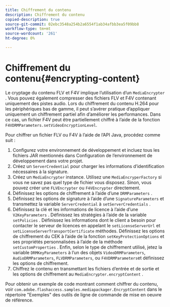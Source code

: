 ```yaml
---
title: Chiffrement du contenu
description: Chiffrement du contenu
copied-description: true
source-git-commit: 02ebc3548a254b2a6554f1ab34afbb3ea5f09bb8
workflow-type: tm+mt
source-wordcount: '261'
ht-degree: 0%

---
```


# Chiffrement du contenu{#encrypting-content}

Le cryptage du contenu FLV et F4V implique l’utilisation d’un `MediaEncrypter` . Vous pouvez également compresser des fichiers FLV et F4V contenant uniquement des pistes audio. Lors du chiffrement du contenu H.264 pour les périphériques bas de gamme, il peut s’avérer pratique d’appliquer uniquement un chiffrement partiel afin d’améliorer les performances. Dans ce cas, un fichier F4V peut être partiellement chiffré à l’aide de la fonction `F4VDRMParameters.setVideoEncryptionLevel`.

Pour chiffrer un fichier FLV ou F4V à l’aide de l’API Java, procédez comme suit :

1. Configurez votre environnement de développement et incluez tous les fichiers JAR mentionnés dans Configuration de l’environnement de développement dans votre projet.
1. Créez un `ServerCredential` pour charger les informations d’identification nécessaires à la signature.
1. Créez un `MediaEncrypter` instance. Utilisez une `MediaEncryperFactory` si vous ne savez pas quel type de fichier vous disposez. Sinon, vous pouvez créer une `FLVEncrypter` ou `F4VEncrypter` directement.
1. Définissez les options de chiffrement à l’aide d’une `DRMParameters` .
1. Définissez les options de signature à l’aide d’une `SignatureParameters` et transmettez la variable `ServerCredential` à `setServerCredentials` .
1. Définissez la clé et les informations de licence à l’aide d’une `V2KeyParameters` . Définissez les stratégies à l’aide de la variable `setPolicies` . Définissez les informations dont le client a besoin pour contacter le serveur de licences en appelant le `setLicenseServerUrl` et `setLicenseServerTransportCertificate` méthodes. Définissez les options de chiffrement du CEK à l’aide de la fonction `setKeyProtectionOptions` et ses propriétés personnalisées à l’aide de la méthode `setCustomProperties` . Enfin, selon le type de chiffrement utilisé, jetez la variable `DRMKeyParameters` à l’un des objets `VideoDRMParameters`, `AudioDRMParameters`, `FLVDRMParameters`, ou `F4VDRMParameters`et définissez les options de chiffrement.
1. Chiffrez le contenu en transmettant les fichiers d’entrée et de sortie et les options de chiffrement au `MediaEncrypter.encryptContent` .

Pour obtenir un exemple de code montrant comment chiffrer du contenu, voir `com.adobe.flashaccess.samples.mediapackager.EncryptContent` dans le répertoire &quot;Exemples&quot; des outils de ligne de commande de mise en oeuvre de référence.
